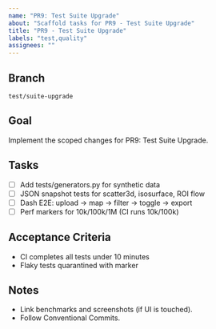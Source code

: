```yaml
---
name: "PR9: Test Suite Upgrade"
about: "Scaffold tasks for PR9 - Test Suite Upgrade"
title: "PR9 - Test Suite Upgrade"
labels: "test,quality"
assignees: ""
---
```


## Branch
`test/suite-upgrade`

## Goal
Implement the scoped changes for PR9: Test Suite Upgrade.

## Tasks
- [ ] Add tests/generators.py for synthetic data
- [ ] JSON snapshot tests for scatter3d, isosurface, ROI flow
- [ ] Dash E2E: upload -> map -> filter -> toggle -> export
- [ ] Perf markers for 10k/100k/1M (CI runs 10k/100k)

## Acceptance Criteria
- CI completes all tests under 10 minutes
- Flaky tests quarantined with marker

## Notes
- Link benchmarks and screenshots (if UI is touched).
- Follow Conventional Commits.

